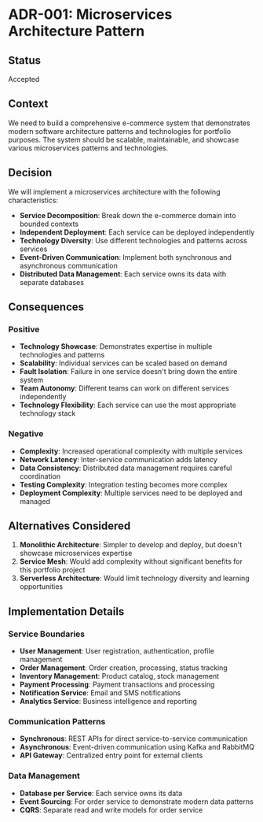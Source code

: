 # ADR-001: Microservices Architecture Pattern

## Status
Accepted

## Context
We need to build a comprehensive e-commerce system that demonstrates modern software architecture patterns and technologies for portfolio purposes. The system should be scalable, maintainable, and showcase various microservices patterns and technologies.

## Decision
We will implement a microservices architecture with the following characteristics:

- **Service Decomposition**: Break down the e-commerce domain into bounded contexts
- **Independent Deployment**: Each service can be deployed independently
- **Technology Diversity**: Use different technologies and patterns across services
- **Event-Driven Communication**: Implement both synchronous and asynchronous communication
- **Distributed Data Management**: Each service owns its data with separate databases

## Consequences

### Positive
- **Technology Showcase**: Demonstrates expertise in multiple technologies and patterns
- **Scalability**: Individual services can be scaled based on demand
- **Fault Isolation**: Failure in one service doesn't bring down the entire system
- **Team Autonomy**: Different teams can work on different services independently
- **Technology Flexibility**: Each service can use the most appropriate technology stack

### Negative
- **Complexity**: Increased operational complexity with multiple services
- **Network Latency**: Inter-service communication adds latency
- **Data Consistency**: Distributed data management requires careful coordination
- **Testing Complexity**: Integration testing becomes more complex
- **Deployment Complexity**: Multiple services need to be deployed and managed

## Alternatives Considered

1. **Monolithic Architecture**: Simpler to develop and deploy, but doesn't showcase microservices expertise
2. **Service Mesh**: Would add complexity without significant benefits for this portfolio project
3. **Serverless Architecture**: Would limit technology diversity and learning opportunities

## Implementation Details

### Service Boundaries
- **User Management**: User registration, authentication, profile management
- **Order Management**: Order creation, processing, status tracking
- **Inventory Management**: Product catalog, stock management
- **Payment Processing**: Payment transactions and processing
- **Notification Service**: Email and SMS notifications
- **Analytics Service**: Business intelligence and reporting

### Communication Patterns
- **Synchronous**: REST APIs for direct service-to-service communication
- **Asynchronous**: Event-driven communication using Kafka and RabbitMQ
- **API Gateway**: Centralized entry point for external clients

### Data Management
- **Database per Service**: Each service owns its data
- **Event Sourcing**: For order service to demonstrate modern data patterns
- **CQRS**: Separate read and write models for order service
